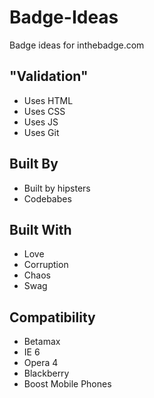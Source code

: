 # Badge-Ideas

Badge ideas for inthebadge.com

## "Validation"
* Uses HTML
* Uses CSS
* Uses JS
* Uses Git

## Built By
* Built by hipsters
* Codebabes

## Built With
* Love
* Corruption
* Chaos
* Swag

## Compatibility
* Betamax
* IE 6
* Opera 4
* Blackberry
* Boost Mobile Phones
